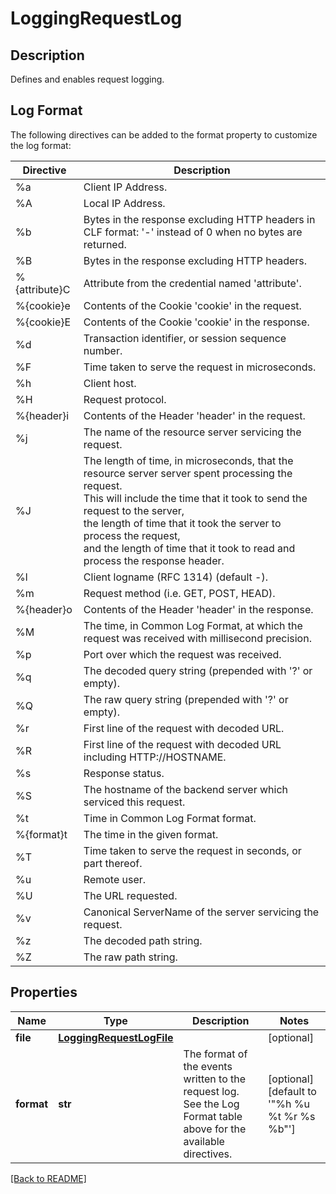 # LoggingRequestLog

## Description

Defines and enables request logging.

## Log Format
The following directives can be added to the format property to customize the log format:

Directive | Description
--------- | -----------
%a | Client IP Address.
%A | Local IP Address.
%b | Bytes in the response excluding HTTP headers in CLF format: '-' instead of 0 when no bytes are returned.
%B | Bytes in the response excluding HTTP headers.
%{attribute}C | Attribute from the credential named 'attribute'.
%{cookie}e | Contents of the Cookie 'cookie' in the request.
%{cookie}E | Contents of the Cookie 'cookie' in the response.
%d | Transaction identifier, or session sequence number.
%F | Time taken to serve the request in microseconds.
%h | Client host.
%H | Request protocol.
%{header}i | Contents of the Header 'header' in the request.
%j | The name of the resource server servicing the request.
%J | The length of time, in microseconds, that the resource server server spent processing the request.<br>This will include the time that it took to send the request to the server,<br>the length of time that it took the server to process the request,<br>and the length of time that it took to read and process the response header.
%l | Client logname (RFC 1314) (default -).
%m | Request method (i.e. GET, POST, HEAD).
%{header}o | Contents of the Header 'header' in the response.
%M | The time, in Common Log Format, at which the request was received with millisecond precision.
%p | Port over which the request was received.
%q | The decoded query string (prepended with '?' or empty).
%Q | The raw query string (prepended with '?' or empty).
%r | First line of the request with decoded URL.
%R | First line of the request with decoded URL including HTTP://HOSTNAME.
%s | Response status.
%S | The hostname of the backend server which serviced this request.
%t | Time in Common Log Format format.
%{format}t | The time in the given format.
%T | Time taken to serve the request in seconds, or part thereof.
%u | Remote user.
%U | The URL requested.
%v | Canonical ServerName of the server servicing the request.
%z | The decoded path string.
%Z | The raw path string.



## Properties

Name | Type | Description | Notes
------------ | ------------- | ------------- | -------------
**file** | [**LoggingRequestLogFile**](LoggingRequestLogFile.md) |  | [optional] 
**format** | **str** | The format of the events written to the request log. See the Log Format table above for the available directives.  | [optional] [default to '"%h %u %t %r %s %b"']

[[Back to README]](../README.md)



